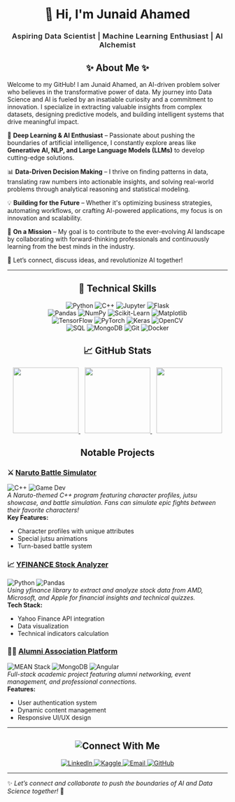<h1 align="center">
  <span style="display: inline-block; transform: rotate(-5deg)">🚀</span> Hi, I'm Junaid Ahamed
</h1>

<h3 align="center" style="font-weight: 600; letter-spacing: 0.5px;">
  Aspiring Data Scientist | Machine Learning Enthusiast | AI Alchemist
</h3>
<h2 align="center">✨ About Me ✨</h2>

Welcome to my GitHub! I am Junaid Ahamed, an AI-driven problem solver who believes in the transformative power of data. My journey into Data Science and AI is fueled by an insatiable curiosity and a commitment to innovation. I specialize in extracting valuable insights from complex datasets, designing predictive models, and building intelligent systems that drive meaningful impact.

🔬 **Deep Learning & AI Enthusiast** – Passionate about pushing the boundaries of artificial intelligence, I constantly explore areas like **Generative AI, NLP, and Large Language Models (LLMs)** to develop cutting-edge solutions.

📊 **Data-Driven Decision Making** – I thrive on finding patterns in data, translating raw numbers into actionable insights, and solving real-world problems through analytical reasoning and statistical modeling.

💡 **Building for the Future** – Whether it's optimizing business strategies, automating workflows, or crafting AI-powered applications, my focus is on innovation and scalability.

🚀 **On a Mission** – My goal is to contribute to the ever-evolving AI landscape by collaborating with forward-thinking professionals and continuously learning from the best minds in the industry.

🤝 Let’s connect, discuss ideas, and revolutionize AI together!

---

<h2 align="center">🚀 Technical Skills</h2>

<p align="center">
  <!-- Core Technologies from your profile -->
  <img src="https://img.shields.io/badge/Python-3776AB?style=for-the-badge&logo=python&logoColor=white" alt="Python" />
  <img src="https://img.shields.io/badge/C++-00599C?style=for-the-badge&logo=c%2B%2B&logoColor=white" alt="C++" />
  <img src="https://img.shields.io/badge/Jupyter-F37626?style=for-the-badge&logo=jupyter&logoColor=white" alt="Jupyter" />
  <img src="https://img.shields.io/badge/Flask-000000?style=for-the-badge&logo=flask&logoColor=white" alt="Flask" />
  
  <br>
  
  <!-- Data Science Stack -->
  <img src="https://img.shields.io/badge/Pandas-150458?style=for-the-badge&logo=pandas&logoColor=white" alt="Pandas" />
  <img src="https://img.shields.io/badge/NumPy-013243?style=for-the-badge&logo=numpy&logoColor=white" alt="NumPy" />
  <img src="https://img.shields.io/badge/Scikit_Learn-F7931E?style=for-the-badge&logo=scikit-learn&logoColor=white" alt="Scikit-Learn" />
  <img src="https://img.shields.io/badge/Matplotlib-11557C?style=for-the-badge&logo=python&logoColor=white" alt="Matplotlib" />
  
  <br>
  
  <!-- Machine Learning -->
  <img src="https://img.shields.io/badge/TensorFlow-FF6F00?style=for-the-badge&logo=tensorflow&logoColor=white" alt="TensorFlow" />
  <img src="https://img.shields.io/badge/PyTorch-EE4C2C?style=for-the-badge&logo=pytorch&logoColor=white" alt="PyTorch" />
  <img src="https://img.shields.io/badge/Keras-D00000?style=for-the-badge&logo=keras&logoColor=white" alt="Keras" />
  <img src="https://img.shields.io/badge/OpenCV-5C3EE8?style=for-the-badge&logo=opencv&logoColor=white" alt="OpenCV" />
  
  <br>
  
  <!-- Databases & Tools -->
  <img src="https://img.shields.io/badge/SQL-4479A1?style=for-the-badge&logo=postgresql&logoColor=white" alt="SQL" />
  <img src="https://img.shields.io/badge/MongoDB-47A248?style=for-the-badge&logo=mongodb&logoColor=white" alt="MongoDB" />
  <img src="https://img.shields.io/badge/Git-F05032?style=for-the-badge&logo=git&logoColor=white" alt="Git" />
  <img src="https://img.shields.io/badge/Docker-2496ED?style=for-the-badge&logo=docker&logoColor=white" alt="Docker" />
</p>

<h2 align="center">📈 GitHub Stats</h2>
<p align="center">
  <!-- Compact Stats Row -->
  <a href="https://github.com/junaidsj?tab=repositories">
    <img src="https://github-readme-stats.vercel.app/api?username=junaidsj&show_icons=true&theme=dark&hide_border=true&bg_color=0d1117&title_color=58a6ff&icon_color=1f6feb&include_all_commits=true&count_private=true&custom_title=My+Stats&hide=prs,issues" height="150" />
  </a>
  <a href="https://github.com/junaidsj" style="margin: 0 10px;">
    <img src="https://streak-stats.demolab.com?user=junaidsj&theme=dark&hide_border=true&background=0d1117&ring=58a6ff&fire=1f6feb&currStreakNum=ffffff&sideNums=58a6ff&currStreakLabel=ffffff&sideLabels=58a6ff&hide_longest_streak=true" height="150" />
  </a>
  
  <!-- Compact Languages -->
  <a href="https://github.com/junaidsj?tab=repositories">
    <img src="https://github-readme-stats.vercel.app/api/top-langs/?username=junaidsj&layout=compact&theme=dark&hide_border=true&bg_color=0d1117&title_color=58a6ff&text_color=c9d1d9&langs_count=5&hide=html,css,scss,less,jupyter%20notebook&size_weight=0.5&count_weight=0.5" height="150" />
  </a>
</p>

<h2 align="center"> Notable Projects</h2>


### ⚔️ [Naruto Battle Simulator](https://github.com/junaidsj/naruto)  
![C++](https://img.shields.io/badge/-C++-00599C?logo=c%2B%2B&logoColor=white) ![Game Dev](https://img.shields.io/badge/-Game_Development-7289DA)  
*A Naruto-themed C++ program featuring character profiles, jutsu showcase, and battle simulation. Fans can simulate epic fights between their favorite characters!*  
**Key Features:**  
- Character profiles with unique attributes  
- Special jutsu animations  
- Turn-based battle system  

### 📈 [YFINANCE Stock Analyzer](https://github.com/junaidsj/YFINANCE)  
![Python](https://img.shields.io/badge/-Python-3776AB?logo=python&logoColor=white) ![Pandas](https://img.shields.io/badge/-Pandas-150458)  
*Using yfinance library to extract and analyze stock data from AMD, Microsoft, and Apple for financial insights and technical quizzes.*  
**Tech Stack:**  
- Yahoo Finance API integration  
- Data visualization  
- Technical indicators calculation  

### 👨‍🎓 [Alumni Association Platform](https://github.com/junaidsj/AlumniAssociation)  
![MEAN Stack](https://img.shields.io/badge/-MEAN_Stack-47A248) ![MongoDB](https://img.shields.io/badge/-MongoDB-13AA52) ![Angular](https://img.shields.io/badge/-Angular-DD0031)  
*Full-stack academic project featuring alumni networking, event management, and professional connections.*  
**Features:**  
- User authentication system  
- Dynamic content management  
- Responsive UI/UX design  

---

<h2 align="center">
  <img src="https://readme-typing-svg.herokuapp.com?font=Fira+Code&size=26&duration=3000&pause=1000&color=white&center=true&vCenter=true&width=300&lines=%F0%9F%8C%8D+Connect+With+Me" alt="Connect With Me" />
</h2>

<p align="center">
  <a href="https://www.linkedin.com/in/junaid-ahamed-664450283" target="_blank" rel="noopener noreferrer">
    <img src="https://img.shields.io/badge/-LinkedIn-0A66C2?style=for-the-badge&logo=linkedin&logoColor=white&labelColor=101010" alt="LinkedIn" onmouseover="this.style.opacity=0.8" onmouseout="this.style.opacity=1" />
  </a>
  <a href="https://www.kaggle.com/junaid2163" target="_blank" rel="noopener noreferrer">
    <img src="https://img.shields.io/badge/-Kaggle-20BEFF?style=for-the-badge&logo=kaggle&logoColor=white&labelColor=101010" alt="Kaggle" onmouseover="this.style.opacity=0.8" onmouseout="this.style.opacity=1" />
  </a>
  <a href="mailto:junaidahamed2163@gmail.com" target="_blank" rel="noopener noreferrer">
    <img src="https://img.shields.io/badge/-Email-D14836?style=for-the-badge&logo=gmail&logoColor=white&labelColor=101010" alt="Email" onmouseover="this.style.opacity=0.8" onmouseout="this.style.opacity=1" />
  </a>
  <a href="https://github.com/junaidsj" target="_blank" rel="noopener noreferrer">
    <img src="https://img.shields.io/badge/-GitHub-181717?style=for-the-badge&logo=github&logoColor=white&labelColor=101010" alt="GitHub" onmouseover="this.style.opacity=0.8" onmouseout="this.style.opacity=1" />
  </a>
</p>

---

✨ *Let’s connect and collaborate to push the boundaries of AI and Data Science together!* 🚀
 

